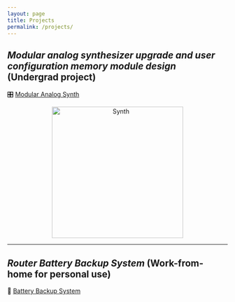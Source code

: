 ```yaml
---
layout: page
title: Projects
permalink: /projects/
---
```


## ***Modular analog synthesizer upgrade and user configuration memory module design*** (Undergrad project)

🎛️ [Modular Analog Synth](synth.md)

<p align="center">
  <img src="https://github.com/user-attachments/assets/5fd21cc2-cd73-4246-a1a7-48ae68ab1ceb" alt="Synth" width="300" />
</p>

---

## ***Router Battery Backup System*** (Work-from-home for personal use)

🪫 [Battery Backup System](ups.md)

